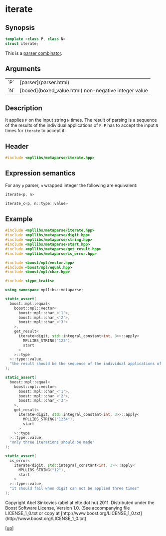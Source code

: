 # iterate

## Synopsis

```cpp
template <class P, class N>
struct iterate;
```

This is a [parser combinator](parser_combinator.html).

## Arguments

<table cellpadding='0' cellspacing='0'>
  <tr>
    <td>`P`</td>
    <td>[parser](parser.html)</td>
  </tr>
  <tr>
    <td>`N`</td>
    <td>[boxed](boxed_value.html) non-negative integer value</td>
  </tr>
</table>

## Description

It applies `P` on the input string `N` times. The result of parsing is a
sequence of the results of the individual applications of `P`. `P` has to accept
the input `N` times for `iterate` to accept it.

## Header

```cpp
#include <mpllibs/metaparse/iterate.hpp>
```

## Expression semantics

For any `p` parser, `n` wrapped integer the following are equivalent:

```cpp
iterate<p, n>

iterate_c<p, n::type::value>
```

## Example

```cpp
#include <mpllibs/metaparse/iterate.hpp>
#include <mpllibs/metaparse/digit.hpp>
#include <mpllibs/metaparse/string.hpp>
#include <mpllibs/metaparse/start.hpp>
#include <mpllibs/metaparse/get_result.hpp>
#include <mpllibs/metaparse/is_error.hpp>

#include <boost/mpl/vector.hpp>
#include <boost/mpl/equal.hpp>
#include <boost/mpl/char.hpp>

#include <type_traits>

using namespace mpllibs::metaparse;

static_assert(
  boost::mpl::equal<
    boost::mpl::vector<
      boost::mpl::char_<'1'>,
      boost::mpl::char_<'2'>,
      boost::mpl::char_<'3'>
    >,
    get_result<
      iterate<digit, std::integral_constant<int, 3>>::apply<
        MPLLIBS_STRING("123"),
        start
      >
    >::type
  >::type::value,
  "the result should be the sequence of the individual applications of digit"
);

static_assert(
  boost::mpl::equal<
    boost::mpl::vector<
      boost::mpl::char_<'1'>,
      boost::mpl::char_<'2'>,
      boost::mpl::char_<'3'>
    >,
    get_result<
      iterate<digit, std::integral_constant<int, 3>>::apply<
        MPLLIBS_STRING("1234"),
        start
      >
    >::type
  >::type::value,
  "only three iterations should be made"
);

static_assert(
  is_error<
    iterate<digit, std::integral_constant<int, 3>>::apply<
      MPLLIBS_STRING("12"),
      start
    >
  >::type::value,
  "it should fail when digit can not be applied three times"
);

```

<p class="copyright">
Copyright Abel Sinkovics (abel at elte dot hu) 2011.
Distributed under the Boost Software License, Version 1.0.
(See accompanying file LICENSE_1_0.txt or copy at
[http://www.boost.org/LICENSE_1_0.txt](http://www.boost.org/LICENSE_1_0.txt)
</p>

[[up]](reference.html)

